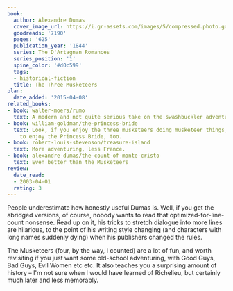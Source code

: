 ```yaml
---
book:
  author: Alexandre Dumas
  cover_image_url: https://i.gr-assets.com/images/S/compressed.photo.goodreads.com/books/1320436982l/7190._SX98_.jpg
  goodreads: '7190'
  pages: '625'
  publication_year: '1844'
  series: The D'Artagnan Romances
  series_position: '1'
  spine_color: '#d0c599'
  tags:
  - historical-fiction
  title: The Three Musketeers
plan:
  date_added: '2015-04-08'
related_books:
- book: walter-moers/rumo
  text: A modern and not quite serious take on the swashbuckler adventure genre.
- book: william-goldman/the-princess-bride
  text: Look, if you enjoy the three musketeers doing musketeer things, you have got
    to enjoy the Princess Bride, too.
- book: robert-louis-stevenson/treasure-island
  text: More adventuring, less France.
- book: alexandre-dumas/the-count-of-monte-cristo
  text: Even better than the Musketeers
review:
  date_read:
  - 2003-04-01
  rating: 3
---
```


People underestimate how honestly useful Dumas is. Well, if you get the abridged versions, of course, nobody wants to
read that optimized-for-line-count nonsense. Read up on it, his tricks to stretch dialogue into more lines are
hilarious, to the point of his writing style changing (and characters with long names suddenly dying) when his
publishers changed the rules.

The Musketeers (four, by the way, I counted) are a lot of fun, and worth revisiting if you just want some old-school
adventuring, with Good Guys, Bad Guys, Evil Women etc etc. It also teaches you a surprising amount of history – I'm not
sure when I would have learned of Richelieu, but certainly much later and less memorably.
